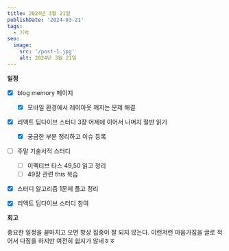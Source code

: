 ```yaml
---
title: 2024년 3월 21일
publishDate: '2024-03-21'
tags:
  - 기억
seo:
  image:
    src: '/post-1.jpg'
    alt: 2024년 3월 21일
---
```


**일정**

- [x] blog memory 페이지

  - [x] 모바일 환경에서 레이아웃 깨지는 문제 해결

- [x] 리액트 딥다이브 스터디 3장 어제에 이어서 나머지 절반 읽기

  - [x] 궁금한 부분 정리하고 이슈 등록

- [ ] 주말 기술서적 스터디

  - [ ] 이펙티브 타스 49,50 읽고 정리
  - [ ] 49장 관련 this 복습

- [x] 스터디 알고리즘 1문제 풀고 정리
- [x] 리액트 딥다이브 스터디 참여

**회고**

중요한 일정을 끝마치고 오면 항상 집중이 잘 되지 않는다. 이런저런 마음가짐을 글로 적어서 다짐을 하지만 여전히 쉽지가 않네ㅎㅎ
